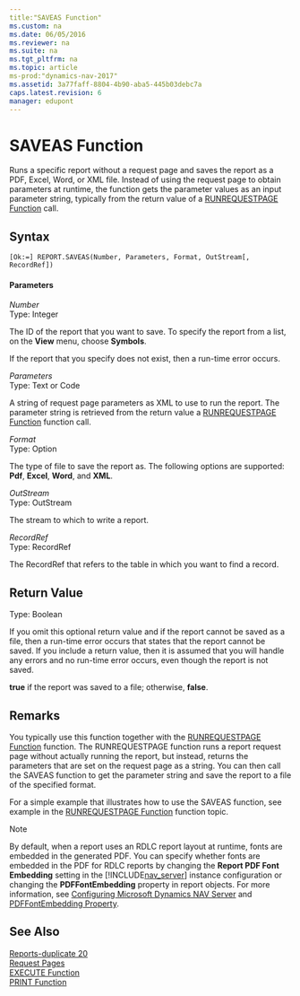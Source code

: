 ```yaml
---
title:"SAVEAS Function"
ms.custom: na
ms.date: 06/05/2016
ms.reviewer: na
ms.suite: na
ms.tgt_pltfrm: na
ms.topic: article
ms-prod:"dynamics-nav-2017"
ms.assetid: 3a77faff-8804-4b90-aba5-445b03debc7a
caps.latest.revision: 6
manager: edupont
---
```

# SAVEAS Function
Runs a specific report without a request page and saves the report as a PDF, Excel, Word, or XML file. Instead of using the request page to obtain parameters at runtime, the function gets the parameter values as an input parameter string, typically from the return value of a [RUNREQUESTPAGE Function](RUNREQUESTPAGE-Function.md) call.  
  
## Syntax  
  
```  
[Ok:=] REPORT.SAVEAS(Number, Parameters, Format, OutStream[, RecordRef])  
```  
  
#### Parameters  
 *Number*  
 Type: Integer  
  
 The ID of the report that you want to save. To specify the report from a list, on the **View** menu, choose **Symbols**.  
  
 If the report that you specify does not exist, then a run\-time error occurs.  
  
 *Parameters*  
 Type: Text or Code  
  
 A string of request page parameters as XML to use to run the report. The parameter string is retrieved from the return value a [RUNREQUESTPAGE Function](RUNREQUESTPAGE-Function.md) function call.  
  
 *Format*  
 Type: Option  
  
 The type of file to save the report as. The following options are supported: **Pdf**, **Excel**, **Word**, and **XML**.  
  
 *OutStream*  
 Type: OutStream  
  
 The stream to which to write a report.  
  
 *RecordRef*  
 Type: RecordRef  
  
 The RecordRef that refers to the table in which you want to find a record.  
  
## Return Value  
 Type: Boolean  
  
 If you omit this optional return value and if the report cannot be saved as a file, then a run\-time error occurs that states that the report cannot be saved. If you include a return value, then it is assumed that you will handle any errors and no run\-time error occurs, even though the report is not saved.  
  
 **true** if the report was saved to a file; otherwise, **false**.  
  
## Remarks  
 You typically use this function together with the [RUNREQUESTPAGE Function](RUNREQUESTPAGE-Function.md) function. The RUNREQUESTPAGE function runs a report request page without actually running the report, but instead, returns the parameters that are set on the request page as a string. You can then call the SAVEAS function to get the parameter string and save the report to a file of the specified format.  
  
 For a simple example that illustrates how to use the SAVEAS function, see example in the [RUNREQUESTPAGE Function](RUNREQUESTPAGE-Function.md) function topic.  
  
> [!NOTE]  
>  By default, when a report uses an RDLC report layout at runtime, fonts are embedded in the generated PDF. You can specify whether fonts are embedded in the PDF for RDLC reports by changing the **Report PDF Font Embedding** setting in the [!INCLUDE[nav_server](includes/nav_server_md.md)] instance configuration or changing the **PDFFontEmbedding** property in report objects. For more information, see [Configuring Microsoft Dynamics NAV Server](Configuring-Microsoft-Dynamics-NAV-Server.md) and [PDFFontEmbedding Property](PDFFontEmbedding-Property.md).  
  
## See Also  
 [Reports\-duplicate 20](Reports-duplicate-20.md)   
 [Request Pages](Request-Pages.md)   
 [EXECUTE Function](EXECUTE-Function.md)   
 [PRINT Function](PRINT-Function.md)